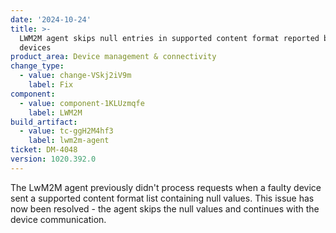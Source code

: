 ```yaml
---
date: '2024-10-24'
title: >-
  LWM2M agent skips null entries in supported content format reported by LWM2M
  devices
product_area: Device management & connectivity
change_type:
  - value: change-VSkj2iV9m
    label: Fix
component:
  - value: component-1KLUzmqfe
    label: LWM2M
build_artifact:
  - value: tc-ggH2M4hf3
    label: lwm2m-agent
ticket: DM-4048
version: 1020.392.0
---
```

The LwM2M agent previously didn't process requests when a faulty device sent a supported content format list containing null values. This issue has now been resolved - the agent skips the null values and continues with the device communication.

